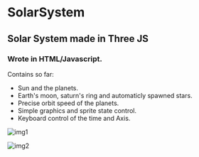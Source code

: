 # SolarSystem

## Solar System made in Three JS <br/>
### Wrote in HTML/Javascript.

Contains so far: <br/>
* Sun and the planets. <br/>
* Earth's moon, saturn's ring and automaticly spawned stars.<br/>
* Precise orbit speed of the planets. <br/>
* Simple graphics and sprite state control. <br/>
* Keyboard control of the time and Axis. <br/>
  
![img1](https://i.postimg.cc/YvMLyG4c/Screenshot-626.png)

![img2](https://i.postimg.cc/QHpWbkdk/Screenshot-627.png)
